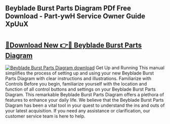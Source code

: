 ## Beyblade Burst Parts Diagram PDf Free Download - Part-ywH Service Owner Guide XpUuX

# <h2><a href="http://dfjwar.blite.top/?on=Beyblade+Burst+Parts+Diagram">🔗Download New 👉🔴 Beyblade Burst Parts Diagram</a></h2>

[![Beyblade Burst Parts Diagram download](https://i.imgur.com/lujVjoI.png)](http://dfjwar.blite.top/?on=Beyblade+Burst+Parts+Diagram)
Get Up and Running This manual simplifies the process of setting up and using your new Beyblade Burst Parts Diagram with clear instructions and illustrations. Familiarize with Controls Before you begin, familiarize yourself with the location and function of all control buttons and settings on your Beyblade Burst Parts Diagram. This remarkable Beyblade Burst Parts Diagram offers a plethora of features to enhance your daily life. We believe that the Beyblade Burst Parts Diagram has been a vital tool in your quest to understand the ins and outs of your latest acquisition. If you need any assistance or clarification, our customer service team is here to help.
